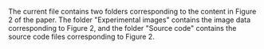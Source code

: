 The current file contains two folders corresponding to the content in Figure 2 of the paper. 
The folder "Experimental images" contains the image data corresponding to Figure 2, and the folder "Source code" contains the source code files corresponding to Figure 2.
